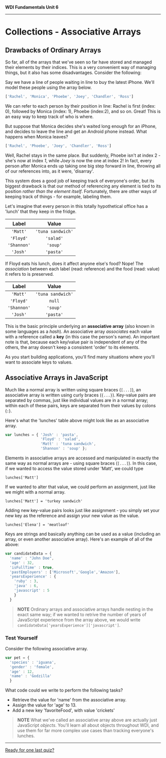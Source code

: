 **WDI Fundamentals Unit 6**

---

# Collections - Associative Arrays

## Drawbacks of Ordinary Arrays

So far, all of the arrays that we've seen so far have stored and managed their elements by their indices. This is a very convenient way of managing things, but it also has some disadvantages. Consider the following:

Say we have a line of people waiting in line to buy the latest iPhone. We'll model these people using the array below.

```javascript
['Rachel', 'Monica', 'Phoebe', 'Joey', 'Chandler', 'Ross']
```

We can refer to each person by their position in line: Rachel is first (index: 0), followed by Monica (index: 1), Phoebe (index:2), and so on. Great! This is an easy way to keep track of who is where.

But suppose that Monica decides she's waited long enough for an iPhone, and decides to leave the line and get an Android phone instead. What happens when Monica leaves?

```javascript
['Rachel', 'Phoebe', 'Joey', 'Chandler', 'Ross']
```

Well, Rachel stays in the same place. But suddenly, Phoebe isn't at index 2 - she's now at index *1*, while *Joey* is now the one at index 2! In fact, every person after Monica ends up taking one big step forward in line, throwing all of our references into, as it were, 'disarray'.

This system does a good job of keeping track of everyone's order, but its biggest drawback is that our method of referencing any element is tied to its position *rather than the element itself*. Fortunately, there are other ways of keeping track of things - for example, labeling them.

Let's imagine that every person in this totally hypothetical office has a 'lunch' that they keep in the fridge.

|  Label  |  Value  |
|:-------:|:-------:|
| `'Matt'` | `'tuna sandwich'` |
| `'Floyd'` | `'salad'` |
| `'Shannon'` | `'soup'` |
| `'Josh'` | `'pasta'` |

If Floyd eats his lunch, does it affect anyone else's food? Nope! The *association* between each label (read: reference) and the food (read: value) it refers to is preserved.

|  Label  |  Value  |
|:-------:|:-------:|
| `'Matt'` | `'tuna sandwich'` |
| `'Floyd'` | `null` |
| `'Shannon'` | `'soup'` |
| `'Josh'` | `'pasta'` |

This is the basic principle underlying an **associative array** (also known in some languages as a *hash*). An associative array *associates* each value with a reference called a **key** (in this case the person's name). An important note is that, because each key/value pair is independent of any of the others, the array doesn't keep a consistent 'order' to its elements.

As you start building applications, you'll find many situations where you'll want to associate keys to values.

## Associative Arrays in JavaScript

Much like a normal array is written using square braces (`[...]`), an associative array is written using curly braces (`{...}`). Key-value pairs are separated by commas, just like individual values are in a normal array; within each of these pairs, keys are separated from their values by colons (`:`).

Here's what the 'lunches' table above might look like as an associative array.

```javascript
var lunches = { 'Josh' : 'pasta',
                'Floyd' : 'salad',
                'Matt' : 'tuna sandwich',
                'Shannon' : 'soup' };
```

Elements in associative arrays are accessed and manipulated in exactly the same way as normal arrays are - using square braces (`[...]`). In this case, if we wanted to access the value stored under 'Matt', we could type

  `lunches['Matt']`

If we wanted to alter that value, we could perform an assignment, just like we might with a normal array.

  `lunches['Matt'] = 'turkey sandwich'`

Adding new key-value pairs looks just like assignment - you simply set your new key as the reference and assign your new value as the value.

  `lunches['Elena'] = 'meatloaf'`

Keys are strings and basically anything can be used as a value (including an array, or even another associative array). Here's an example of all of the above:

```javascript
var candidateData = {
  'name' : "John Doe",
  'age' : 32,
  'isFullTime' : true,
  'pastEmployers' : ['Microsoft','Google','Amazon'],
  'yearsExperience' : {
    'ruby' : 3,
    'java' : 6,
    'javascript' : 5
    }
  }
```
>**NOTE** Ordinary arrays and associative arrays handle nesting in the exact same way; if we wanted to retrive the number of years of JavaScript experience from the array above, we would write `candidateData['yearsExperience']['javascript']`.

### Test Yourself
Consider the following associative array.

```javascript
var pet = {
  'species' : 'iguana',
  'gender' : 'female',
  'age' : 12,
  'name' : 'Godzilla'
  }
```
What code could we write to perform the following tasks?
* Retrieve the value for 'name' from the associative array.
* Assign the value for 'age' to 13.
* Add a new key 'favoriteFood', with value 'crickets'

>**NOTE** What we've called an associative array above are actually just JavaScript *objects*. You'll learn all about objects throughout WDI, and use them for far more complex use cases than tracking everyone's lunches.

---
[Ready for one last quiz?](09_quiz.md)
